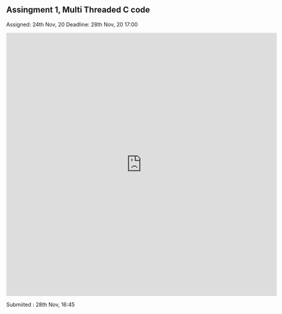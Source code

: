 ## Assingment 1, Multi Threaded C code 
Assigned: 24th Nov, 20
Deadline: 28th Nov, 20 17:00

<iframe src="http://docs.google.com/gview?url=https://raw.githubusercontent.com/damanBirSingh/Bits_ME/main/1st_Sem/AOS/assignment_1/AOS_Lab_Assignment_1.pdf&embedded=true" style="width:718px; height:700px;" frameborder="0"></iframe>


Submiited : 28th Nov, 16:45
